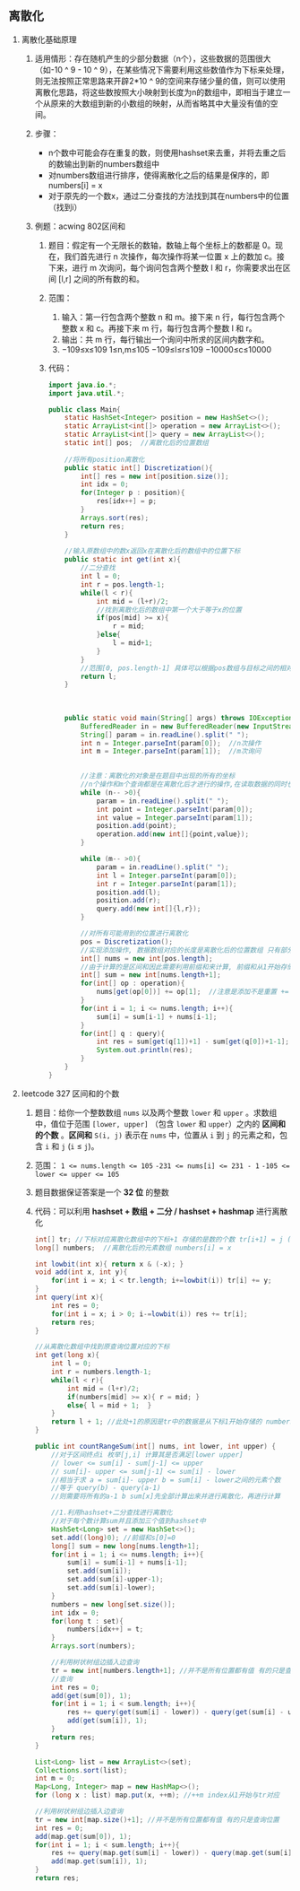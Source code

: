 ## 离散化

1. 离散化基础原理

   1. 适用情形：存在随机产生的少部分数据（n个），这些数据的范围很大（如-10 ^ 9 - 10 ^ 9），在某些情况下需要利用这些数值作为下标来处理，则无法按照正常思路来开辟2*10 ^ 9的空间来存储少量的值，则可以使用离散化思路，将这些数按照大小映射到长度为n的数组中，即相当于建立一个从原来的大数组到新的小数组的映射，从而省略其中大量没有值的空间。

   2. 步骤：

      * n个数中可能会存在重复的数，则使用hashset来去重，并将去重之后的数输出到新的numbers数组中
      * 对numbers数组进行排序，使得离散化之后的结果是保序的，即numbers[i] = x
      * 对于原先的一个数x，通过二分查找的方法找到其在numbers中的位置（找到i）

   3. 例题：acwing 802区间和

      1. 题目：假定有一个无限长的数轴，数轴上每个坐标上的数都是 0。现在，我们首先进行 n 次操作，每次操作将某一位置 x 上的数加 c。接下来，进行 m 次询问，每个询问包含两个整数 l 和 r，你需要求出在区间 [l,r] 之间的所有数的和。

      2. 范围：

         1. 输入：第一行包含两个整数 n 和 m。接下来 n 行，每行包含两个整数 x 和 c。再接下来 m 行，每行包含两个整数 l 和 r。
         2. 输出：共 m 行，每行输出一个询问中所求的区间内数字和。
         3. −109≤x≤109  1≤n,m≤105  −109≤l≤r≤109  −10000≤c≤10000

      3. 代码：

         ```java
         import java.io.*;
         import java.util.*;
         
         public class Main{
             static HashSet<Integer> position = new HashSet<>();        //存储坐标(同时去重)
             static ArrayList<int[]> operation = new ArrayList<>();     //存储插入操作
             static ArrayList<int[]> query = new ArrayList<>();         //存储查询操作
             static int[] pos;  //离散化后的位置数组
             
             //将所有position离散化
             public static int[] Discretization(){
                 int[] res = new int[position.size()];
                 int idx = 0;
                 for(Integer p : position){
                     res[idx++] = p;
                 }
                 Arrays.sort(res);
                 return res;
             }
             
             //输入原数组中的数x返回x在离散化后的数组中的位置下标
             public static int get(int x){
                 //二分查找
                 int l = 0;
                 int r = pos.length-1;
                 while(l < r){
                     int mid = (l+r)/2;
                     //找到离散化后的数组中第一个大于等于x的位置
                     if(pos[mid] >= x){
                         r = mid;
                     }else{
                         l = mid+1;
                     }
                 }
                 //范围[0, pos.length-1] 具体可以根据pos数组与目标之间的相对位置进行调整
                 return l; 
             }
             
             
             
             public static void main(String[] args) throws IOException{
                 BufferedReader in = new BufferedReader(new InputStreamReader(System.in));
                 String[] param = in.readLine().split(" ");
                 int n = Integer.parseInt(param[0]);  //n次操作
                 int m = Integer.parseInt(param[1]);  //m次询问
                 
         
                 //注意：离散化的对象是在题目中出现的所有的坐标
                 //n个操作和m个查询都是在离散化后才进行的操作,在读取数据的同时也需要将所有操作存储下来
                 while (n-- >0){
                     param = in.readLine().split(" ");
                     int point = Integer.parseInt(param[0]);
                     int value = Integer.parseInt(param[1]);
                     position.add(point);
                     operation.add(new int[]{point,value});
                 }
         
                 while (m-- >0){
                     param = in.readLine().split(" ");
                     int l = Integer.parseInt(param[0]);
                     int r = Integer.parseInt(param[1]);
                     position.add(l);
                     position.add(r);
                     query.add(new int[]{l,r});
                 }
         
                 //对所有可能用到的位置进行离散化
                 pos = Discretization();
                 //实现添加操作, 数据数组对应的长度是离散化后的位置数组 只有部分位置有值其余的用于查询
                 int[] nums = new int[pos.length]; 
                 //由于计算的是区间和因此需要利用前缀和来计算, 前缀和从1开始存储数据
                 int[] sum = new int[nums.length+1]; 
                 for(int[] op : operation){
                     nums[get(op[0])] += op[1];  //注意是添加不是重置 +=
                 }
                 for(int i = 1; i <= nums.length; i++){
                     sum[i] = sum[i-1] + nums[i-1];
                 }
                 for(int[] q : query){
                     int res = sum[get(q[1])+1] - sum[get(q[0])+1-1];
                     System.out.println(res);
                 }
             }
         }
         ```

         

2. leetcode 327 区间和的个数

   1. 题目：给你一个整数数组 `nums` 以及两个整数 `lower` 和 `upper` 。求数组中，值位于范围 `[lower, upper]` （包含 `lower` 和 `upper`）之内的 **区间和的个数** 。**区间和** `S(i, j)` 表示在 `nums` 中，位置从 `i` 到 `j` 的元素之和，包含 `i` 和 `j` (`i` ≤ `j`)。

   2. 范围： `1 <= nums.length <= 105` `-231 <= nums[i] <= 231 - 1` `-105 <= lower <= upper <= 105`

   3. 题目数据保证答案是一个 **32 位** 的整数

   4. 代码：可以利用 **hashset + 数组 + 二分 /  hashset + hashmap** 进行离散化

      ```java
      int[] tr; //下标对应离散化数组中的下标+1 存储的是数的个数 tr[i+1] = j (x的个数)
      long[] numbers;  //离散化后的元素数组 numbers[i] = x
      
      int lowbit(int x){ return x & (-x); }
      void add(int x, int y){
          for(int i = x; i < tr.length; i+=lowbit(i)) tr[i] += y;
      }
      int query(int x){
          int res = 0;
          for(int i = x; i > 0; i-=lowbit(i)) res += tr[i];
          return res;
      }
      
      //从离散化数组中找到原查询位置对应的下标
      int get(long x){
          int l = 0;
          int r = numbers.length-1;
          while(l < r){
              int mid = (l+r)/2;
              if(numbers[mid] >= x){ r = mid; }
              else{ l = mid + 1;  }
          }
          return l + 1; //此处+1的原因是tr中的数据是从下标1开始存储的 numbers中是从0开始存储的
      }
      
      public int countRangeSum(int[] nums, int lower, int upper) {
          //对于区间终点i 枚举[j,i] 计算其是否满足[lower upper]
          // lower <= sum[i] - sum[j-1] <= upper
          // sum[i]- upper <= sum[j-1] <= sum[i] - lower
          //相当于求 a = sum[i]- upper b = sum[i] - lower之间的元素个数
          //等于 query(b) - query(a-1)
          //则需要将所有的a-1 b sum[x]先全部计算出来并进行离散化，再进行计算
      
          //1.利用hashset+二分查找进行离散化
          //对于每个数计算sum并且添加三个值到hashset中
          HashSet<Long> set = new HashSet<>();
          set.add((long)0); //前缀和s[0]=0
          long[] sum = new long[nums.length+1]; 
          for(int i = 1; i <= nums.length; i++){
              sum[i] = sum[i-1] + nums[i-1];
              set.add(sum[i]);
              set.add(sum[i]-upper-1);
              set.add(sum[i]-lower);
          }
          numbers = new long[set.size()];
          int idx = 0;
          for(long t : set){
              numbers[idx++] = t;
          }
          Arrays.sort(numbers);
      
          //利用树状树组边插入边查询
          tr = new int[numbers.length+1]; //并不是所有位置都有值 有的只是查询位置
          //查询
          int res = 0;
          add(get(sum[0]), 1);
          for(int i = 1; i < sum.length; i++){
              res += query(get(sum[i] - lower)) - query(get(sum[i] - upper -1));
              add(get(sum[i]), 1); 
          }   
          return res;
      }
      ```

      ```java
      List<Long> list = new ArrayList<>(set);
      Collections.sort(list);
      int m = 0;
      Map<Long, Integer> map = new HashMap<>();
      for (long x : list) map.put(x, ++m); //++m index从1开始与tr对应
      
      //利用树状树组边插入边查询
      tr = new int[map.size()+1]; //并不是所有位置都有值 有的只是查询位置
      int res = 0;
      add(map.get(sum[0]), 1);
      for(int i = 1; i < sum.length; i++){
          res += query(map.get(sum[i] - lower)) - query(map.get(sum[i] - upper -1));
          add(map.get(sum[i]), 1); 
      }   
      return res;
      ```

      

      